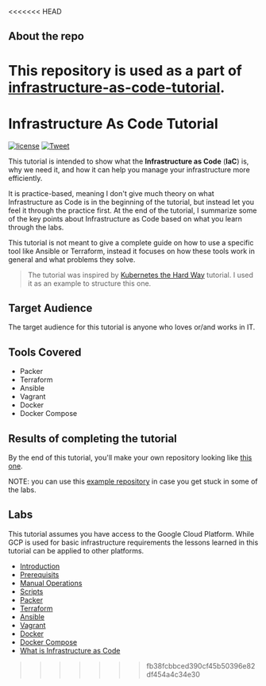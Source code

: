 <<<<<<< HEAD
## About the repo

This repository is used as a part of [infrastructure-as-code-tutorial](https://github.com/Artemmkin/infrastructure-as-code-tutorial).
=======
# Infrastructure As Code Tutorial

[![license](https://img.shields.io/github/license/Artemmkin/infrastructure-as-code-tutorial.svg)](https://github.com/Artemmkin/infrastructure-as-code-tutorial/blob/master/LICENSE)
[![Tweet](https://img.shields.io/twitter/url/http/shields.io.svg?style=social)](https://twitter.com/intent/tweet?text=Learn%20about%20Infrastructure%20as%20Code%20https%3A%2F%2Fgithub.com%2FArtemmkin%2Finfrastructure-as-code-tutorial%20%20Tutorial%20covers,%20%23Packer,%20%23Terraform,%20%23Ansible,%20%23Vagrant,%20and%20%23Docker.%20%23DevOps)

This tutorial is intended to show what the **Infrastructure as Code** (**IaC**) is, why we need it, and how it can help you manage your infrastructure more efficiently.

It is practice-based, meaning I don't give much theory on what Infrastructure as Code is in the beginning of the tutorial, but instead let you feel it through the practice first. At the end of the tutorial, I summarize some of the key points about Infrastructure as Code based on what you learn through the labs.

This tutorial is not meant to give a complete guide on how to use a specific tool like Ansible or Terraform, instead it focuses on how these tools work in general and what problems they solve.

> The tutorial was inspired by [Kubernetes the Hard Way](https://github.com/kelseyhightower/kubernetes-the-hard-way) tutorial. I used it as an example to structure this one.

## Target Audience

The target audience for this tutorial is anyone who loves or/and works in IT.

## Tools Covered

* Packer
* Terraform
* Ansible
* Vagrant
* Docker
* Docker Compose

## Results of completing the tutorial

By the end of this tutorial, you'll make your own repository looking like [this one](https://github.com/Artemmkin/infrastructure-as-code-example).

NOTE: you can use this [example repository](https://github.com/Artemmkin/infrastructure-as-code-example) in case you get stuck in some of the labs.

## Labs

This tutorial assumes you have access to the Google Cloud Platform. While GCP is used for basic infrastructure requirements the lessons learned in this tutorial can be applied to other platforms.

* [Introduction](docs/00-introduction.md)
* [Prerequisits](docs/01-prerequisites.md)
* [Manual Operations](docs/02-manual-operations.md)
* [Scripts](docs/03-scripts.md)
* [Packer](docs/04-packer.md)
* [Terraform](docs/05-terraform.md)
* [Ansible](docs/06-ansible.md)
* [Vagrant](docs/07-vagrant.md)
* [Docker](docs/08-docker.md)
* [Docker Compose](docs/09-docker-compose.md)
* [What is Infrastructure as Code](docs/50-what-is-iac.md)
>>>>>>> fb38fcbbced390cf45b50396e82df454a4c34e30
